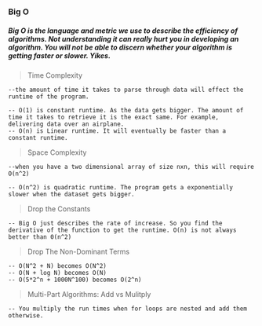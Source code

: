 ### Big O

##### Big O is the language and metric we use to describe the efficiency of algorithms. Not understanding it can really hurt you in developing an algorithm. You will not be able to discern whether your algorithm is getting faster or slower. Yikes.

> Time Complexity

    --the amount of time it takes to parse through data will effect the runtime of the program.

    -- O(1) is constant runtime. As the data gets bigger. The amount of time it takes to retrieve it is the exact same. For example, delivering data over an airplane.
    -- O(n) is Linear runtime. It will eventually be faster than a constant runtime.

> Space Complexity

    --when you have a two dimensional array of size nxn, this will require O(n^2)

    -- O(n^2) is quadratic runtime. The program gets a exponentially slower when the dataset gets bigger.

> Drop the Constants

    -- Big O just describes the rate of increase. So you find the derivative of the function to get the runtime. O(n) is not always better than 0(n^2)

> Drop The Non-Dominant Terms

    -- O(N^2 + N) becomes O(N^2)
    -- O(N + log N) becomes O(N)
    -- O(5*2^n + 1000N^100) becomes O(2^n)

> Multi-Part Algorithms: Add vs Mulitply

    -- You multiply the run times when for loops are nested and add them otherwise.
